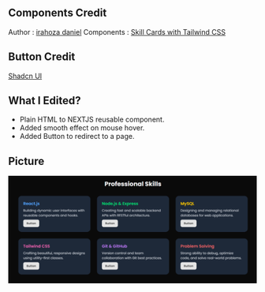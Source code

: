 ## Components Credit

Author : [irahoza daniel](<[https://tailwindflex.com/@irahoza-daniel]()>)
Components : [Skill Cards with Tailwind CSS](https://tailwindflex.com/@irahoza-daniel/skill-cards-with-tailwind-css)

## Button Credit

[Shadcn UI](https://ui.shadcn.com/docs/components/button)

## What I Edited?

- Plain HTML to NEXTJS reusable component.
- Added smooth effect on mouse hover.
- Added Button to redirect to a page.

## Picture

![Skill Set Screenshot](./SkillSets/Screenshot.png)
